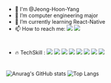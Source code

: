 - 👋 I'm @Jeong-Hoon-Yang
- 🔭 I’m computer engineering major
- 🌱 I’m currently learning React-Native
- 📫 How to reach me:  <img src="https://img.shields.io/badge/yjhoon3658@naver.com-brightgreen?style=flat&logo=Naver&logoColor=white"/>  <img src="https://img.shields.io/badge/yjhoon36589@gmail.com-red?style=flat&logo=Gmail&logoColor=white"/>

#
- 🔥 TechSkill : <img src="https://img.shields.io/badge/C-ff69b4?style=flat&logo=C&logoColor=A8B9CC"/> <img src="https://img.shields.io/badge/c++-00599C?style=flat&logo=C%2B%2B&logoColor=00599C"> <img src="https://img.shields.io/badge/JavaScript-lightgray?style=flat&logo=JavaScript&logoColor=F7DF1E"/> <img src="https://img.shields.io/badge/ReactNative-FAF0E6?style=flat&logo=React&logoColor=61DAFB"/> <img src="https://img.shields.io/badge/Node.js-inactive?style=flat&logo=Node.js&logoColor=339933"/> <img src="https://img.shields.io/badge/Notion-yellowgreen?style=flat&logo=Notion&logoColor=000000"/> <img src="https://img.shields.io/badge/Github-grey?style=flat&logo=Github&logoColor=181717"/> <img src="https://img.shields.io/badge/Git-informational?style=flat&logo=Git&logoColor=F05032"/>

#
![Anurag's GitHub stats](https://github-readme-stats.vercel.app/api?username=Jeong-Hoon-Yang&show_icons=true&theme=tokyonight) ![Top Langs](https://github-readme-stats.vercel.app/api/top-langs/?username=Jeong-Hoon-Yang&layout=compact&theme=tokyonight)
